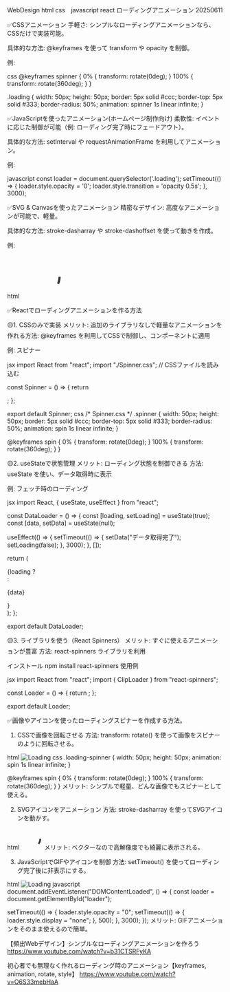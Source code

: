 WebDesign html css　javascript react ローディングアニメーション 20250611

✅CSSアニメーション
手軽さ: シンプルなローディングアニメーションなら、CSSだけで実装可能。

具体的な方法: @keyframes を使って transform や opacity を制御。

例:

css
@keyframes spinner {
  0% { transform: rotate(0deg); }
  100% { transform: rotate(360deg); }
}

.loading {
  width: 50px;
  height: 50px;
  border: 5px solid #ccc;
  border-top: 5px solid #333;
  border-radius: 50%;
  animation: spinner 1s linear infinite;
}


✅JavaScriptを使ったアニメーション(ホームページ制作向け)
柔軟性: イベントに応じた制御が可能（例: ローディング完了時にフェードアウト）。

具体的な方法: setInterval や requestAnimationFrame を利用してアニメーション。

例:

javascript
const loader = document.querySelector('.loading');
setTimeout(() => {
  loader.style.opacity = '0';
  loader.style.transition = 'opacity 0.5s';
}, 3000);


✅SVG & Canvasを使ったアニメーション
精密なデザイン: 高度なアニメーションが可能で、軽量。

具体的な方法: stroke-dasharray や stroke-dashoffset を使って動きを作成。

例:

html
<svg width="100" height="100">
  <circle cx="50" cy="50" r="40" stroke="#333" stroke-width="5" fill="none"
          stroke-dasharray="251.2" stroke-dashoffset="251.2">
    <animate attributeName="stroke-dashoffset" from="251.2" to="0" dur="1.5s" repeatCount="indefinite"/>
  </circle>
</svg>


✅Reactでローディングアニメーションを作る方法

🟡1. CSSのみで実装
メリット: 追加のライブラリなしで軽量なアニメーションを作れる方法:
@keyframes を利用してCSSで制御し、コンポーネントに適用

例: スピナー

jsx
import React from "react";
import "./Spinner.css"; // CSSファイルを読み込む

const Spinner = () => {
  return <div className="spinner"></div>;
};

export default Spinner;
css
/* Spinner.css */
.spinner {
  width: 50px;
  height: 50px;
  border: 5px solid #ccc;
  border-top: 5px solid #333;
  border-radius: 50%;
  animation: spin 1s linear infinite;
}

@keyframes spin {
  0% { transform: rotate(0deg); }
  100% { transform: rotate(360deg); }
}

🟡2. useStateで状態管理
メリット: ローディング状態を制御できる 方法: useState を使い、データ取得時に表示

例: フェッチ時のローディング

jsx
import React, { useState, useEffect } from "react";

const DataLoader = () => {
  const [loading, setLoading] = useState(true);
  const [data, setData] = useState(null);

  useEffect(() => {
    setTimeout(() => {
      setData("データ取得完了");
      setLoading(false);
    }, 3000);
  }, []);

  return (
    <div>
      {loading ? <div className="spinner"></div> : <p>{data}</p>}
    </div>
  );
};

export default DataLoader;

🟡3. ライブラリを使う（React Spinners）
メリット: すぐに使えるアニメーションが豊富 方法: react-spinners ライブラリを利用

インストール
npm install react-spinners
使用例

jsx
import React from "react";
import { ClipLoader } from "react-spinners";

const Loader = () => {
  return <ClipLoader color="#333" loading={true} size={50} />;
};

export default Loader;




✅画像やアイコンを使ったローディングスピナーを作成する方法。

1. CSSで画像を回転させる
方法: transform: rotate() を使って画像をスピナーのように回転させる。

html
<img src="spinner.png" alt="Loading" class="loading-spinner">
css
.loading-spinner {
  width: 50px;
  height: 50px;
  animation: spin 1s linear infinite;
}

@keyframes spin {
  0% { transform: rotate(0deg); }
  100% { transform: rotate(360deg); }
}
メリット: シンプルで軽量、どんな画像でもスピナーとして使える。


2. SVGアイコンをアニメーション
方法: stroke-dasharray を使ってSVGアイコンを動かす。

html
<svg width="50" height="50" viewBox="0 0 50 50">
  <circle cx="25" cy="25" r="20" stroke="#333" stroke-width="4" fill="none"
          stroke-dasharray="126" stroke-dashoffset="0">
    <animate attributeName="stroke-dashoffset" from="126" to="0" dur="1s" repeatCount="indefinite"/>
  </circle>
</svg>
メリット: ベクターなので高解像度でも綺麗に表示される。


3. JavaScriptでGIFやアイコンを制御
方法: setTimeout() を使ってローディング完了後に非表示にする。

html
<img src="loading.gif" alt="Loading" id="loader">
javascript
document.addEventListener("DOMContentLoaded", () => {
  const loader = document.getElementById("loader");

  setTimeout(() => {
    loader.style.opacity = "0";
    setTimeout(() => {
      loader.style.display = "none";
    }, 500);
  }, 3000);
});
メリット: GIFアニメーションをそのまま使えるので簡単。


【頻出Webデザイン】シンプルなローディングアニメーションを作ろう
https://www.youtube.com/watch?v=b31CTSRFyKA

初心者でも無理なく作れるローディング時のアニメーション【keyframes, animation, rotate, style】
https://www.youtube.com/watch?v=O6S33mebHaA
